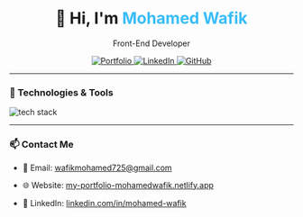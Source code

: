 <!DOCTYPE html>
<html>
  <head>
    <title>Hello, World!</title>
    <link rel="stylesheet" href="styles.css" />
  </head>
  <body>
<h1 align="center">👋 Hi, I'm <span style="color:#38bdf8">Mohamed Wafik</span></h1>

<p align="center">Front-End Developer </p>

<p align="center">
  <a href="https://my-portfolio-mohamedwafik.netlify.app" target="_blank">
    <img src="https://img.shields.io/badge/Portfolio-blue?style=for-the-badge" alt="Portfolio" />
  </a>
  <a href="https://linkedin.com/in/mohamed-wafik" target="_blank">
    <img src="https://img.shields.io/badge/LinkedIn-blue?logo=linkedin&style=for-the-badge" alt="LinkedIn" />
  </a>
  <a href="https://github.com/mohamed-wafik" target="_blank">
    <img src="https://img.shields.io/badge/GitHub-171515?logo=github&style=for-the-badge" alt="GitHub" />
  </a>
</p>

---

### 🧰 Technologies & Tools
<p>
  <img src="https://skillicons.dev/icons?i=html,css,js,ts,github,git" alt="tech stack" />
</p>

---

### 📫 Contact Me

- 📧 Email: wafikmohamed725@gmail.com
- 🌐 Website: [my-portfolio-mohamedwafik.netlify.app](https://my-portfolio-mohamedwafik.netlify.app)
- 💼 LinkedIn: [linkedin.com/in/mohamed-wafik](https://www.linkedin.com/in/mohamed-wafik)


  </body>
</html>
